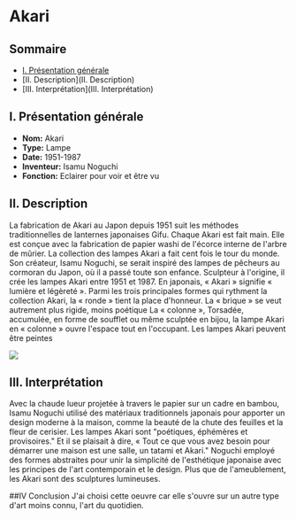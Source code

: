 # Akari

## Sommaire
* [I. Présentation générale](I.-Présentation-générale)
* [II. Description](II. Description)
* [III. Interprétation](III. Interprétation)

## I. Présentation générale

* **Nom:** Akari
* **Type:** Lampe
* **Date:** 1951-1987
* **Inventeur:** Isamu Noguchi
* **Fonction:** Eclairer pour voir et être vu

## II. Description

La fabrication de Akari au Japon depuis 1951 suit les méthodes traditionnelles de lanternes japonaises Gifu. Chaque Akari est fait main. Elle est conçue avec la fabrication de papier washi de l'écorce interne de l'arbre de mûrier.
La collection des lampes Akari a fait cent fois le tour du monde. Son créateur, Isamu Noguchi, se serait inspiré des lampes de pêcheurs au cormoran du Japon, où il a passé toute son enfance. Sculpteur à l'origine, il crée les lampes Akari entre 1951 et 1987. En japonais, « Akari » signifie « lumière et légèreté ».
Parmi les trois principales formes qui rythment la collection Akari, la « ronde » tient la place d'honneur.
La « brique » se veut autrement plus rigide, moins poétique
La « colonne », Torsadée, accumulée, en forme de soufflet ou même sculptée en bijou, la lampe Akari en « colonne » ouvre l'espace tout en l'occupant.
Les lampes Akari peuvent être peintes

![](https://www.vitra.com/fr-be/_storage/asset/137995/storage/v_smallbleed_600x/NOG_Intro_Akari_web.jpg)

## III. Interprétation
Avec la chaude lueur projetée à travers le papier sur un cadre en bambou, Isamu Noguchi utilisé des matériaux traditionnels japonais pour apporter un design moderne à la maison, comme la beauté de la chute des feuilles et la fleur de cerisier. Les lampes Akari sont "poétiques, éphémères et provisoires." Et il se plaisait à dire, « Tout ce que vous avez besoin pour démarrer une maison est une salle, un tatami et Akari."
Noguchi employé des formes abstraites pour unir la simplicité de l'esthétique japonaise avec les principes de l'art contemporain et le design. Plus que de l'ameublement, les Akari sont des sculptures lumineuses.

##IV Conclusion
J'ai choisi cette oeuvre car elle s'ouvre sur un autre type d'art moins connu, l'art du quotidien.
